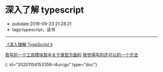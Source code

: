 # 深入了解 typescript

- pubdate:2019-09-23 21:28:21
- tags:typescript，读书

---

[ 《深入理解 TypeScript 》](https://jkchao.github.io/typescript-book-chinese/#why)

[我写的一个工具模块其中关于类型方面的](https://dev.tencent.com/u/sheng_gu/p/js_util/git/tree/master/ts-type) [我觉得写的还可以的一个方法](https://dev.tencent.com/u/sheng_gu/p/js_util/git/blob/master/adap/cb-promise.ts)


{: id="20201104153359-i4urcgu" type="doc"}
